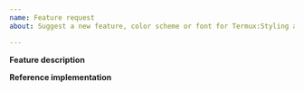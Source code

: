 ```yaml
---
name: Feature request
about: Suggest a new feature, color scheme or font for Termux:Styling application

---
```


<!--
IMPORTANT:

1. Support of Android 5.x - 6.x is finished.
2. Fill the template AFTER comments.
-->

**Feature description**
<!--
Describe the feature and why you want it.
-->

**Reference implementation**
<!--
When requesting fonts, please post a link to their TTF or OTF
files.

When requesting color scheme, post a link to its reference
implementation.
-->
